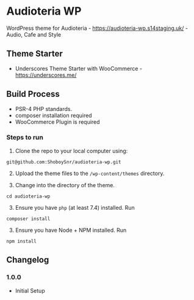 # Audioteria WP
WordPress theme for Audioteria - https://audioteria-wp.s14staging.uk/ - Audio, Cafe and Style

## Theme Starter
- Underscores Theme Starter with WooCommerce - https://underscores.me/

## Build Process
- PSR-4 PHP standards.
- composer installation required
- WooCommerce Plugin is required

### Steps to run
1. Clone the repo to your local computer using:

```
git@github.com:ShoboySnr/audioteria-wp.git
```

2. Upload the theme files to the `/wp-content/themes` directory.

3. Change into the directory of the theme.
```
cd audioteria-wp
```

3. Ensure you have `php` (at least 7.4) installed. Run
```
composer install
```
3. Ensure you have Node + NPM installed. Run
```
npm install
```

## Changelog

### 1.0.0
- Initial Setup
